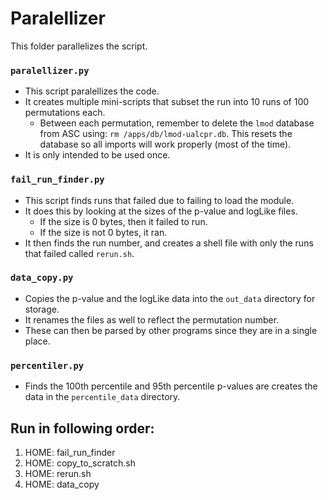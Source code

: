 # Paralellizer

This folder parallelizes the script.

### `paralellizer.py`

- This script paralellizes the code.
- It creates multiple mini-scripts that subset the run into 10 runs of 100 permutations each.
	- Between each permutation, remember to delete the `lmod` database from ASC using: `rm /apps/db/lmod-ualcpr.db`. This resets the database so all imports will work properly (most of the time).
- It is only intended to be used once.

### `fail_run_finder.py`

- This script finds runs that failed due to failing to load the module.
- It does this by looking at the sizes of the p-value and logLike files.
	- If the size is 0 bytes, then it failed to run.
	- If the size is not 0 bytes, it ran.
- It then finds the run number, and creates a shell file with only the runs that failed called `rerun.sh`.

### `data_copy.py`

- Copies the p-value and the logLike data into the `out_data` directory for storage.
- It renames the files as well to reflect the permutation number.
- These can then be parsed by other programs since they are in a single place.

### `percentiler.py`

- Finds the 100th percentile and 95th percentile p-values are creates the data in the `percentile_data` directory.


## Run in following order:
1. HOME: fail_run_finder
2. HOME: copy_to_scratch.sh
3. HOME: rerun.sh
4. HOME: data_copy

